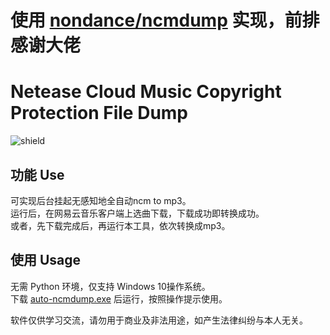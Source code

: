 # 使用 [nondance/ncmdump](https://github.com/nondanee/ncmdump "nondance/ncmdump") 实现，前排感谢大佬

# Netease Cloud Music Copyright Protection File Dump

![shield](https://img.shields.io/badge/python-2.7%20%7C%203.4%2B-blue)

## 功能 Use

可实现后台挂起无感知地全自动ncm to mp3。  
运行后，在网易云音乐客户端上选曲下载，下载成功即转换成功。  
或者，先下载完成后，再运行本工具，依次转换成mp3。

## 使用 Usage

无需 Python 环境，仅支持 Windows 10操作系统。  
下载 [auto-ncmdump.exe](https://github.com/iKunpw/auto-ncmdump/releases/download/1.0/auto-ncmdump.exe "auto-ncmdump.exe")  后运行，按照操作提示使用。
  
  
软件仅供学习交流，请勿用于商业及非法用途，如产生法律纠纷与本人无关。
